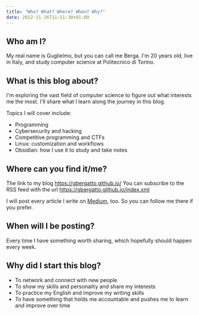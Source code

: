```yaml
---
title: "Who? What? Where? When? Why?"
date: 2022-11-26T11:51:30+01:00
---
```


## Who am I?

My real name is Guglielmo, but you can call me Berga. I'm 20 years old, live in Italy, and study computer science at Politecnico di Torino.

## What is this blog about?
I'm exploring the vast field of computer science to figure out what interests me the most. I'll share what I learn along the journey in this blog. 

Topics I will cover include:
- Programming
- Cybersecurity and hacking
- Competitive programming and CTFs
- Linux: customization and workflows
- Obsidian: how I use it to study and take notes

## Where can you find it/me?

The link to my blog https://gbergatto.github.io/
You can subscribe to the RSS feed with the url https://gbergatto.github.io/index.xml

I will post every article I write on [Medium](gberga.medium.com), too. So you can follow me there if you prefer.


## When will I be posting?
Every time I have something worth sharing, which hopefully should happen every week.

## Why did I start this blog?
- To network and connect with new people
- To show my skills and personality and share my interests
- To practice my English and improve my writing skills
- To have something that holds me accountable and pushes me to learn and improve over time

